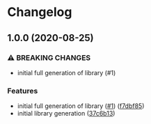 # Changelog

## 1.0.0 (2020-08-25)


### ⚠ BREAKING CHANGES

* initial full generation of library (#1)

### Features

* initial full generation of library ([#1](https://www.github.com/googleapis/nodejs-dialogflow-cx/issues/1)) ([f7dbf85](https://www.github.com/googleapis/nodejs-dialogflow-cx/commit/f7dbf859aff8577ae14fb5ae001e5f7709da0ecf))
* initial library generation ([37c6b13](https://www.github.com/googleapis/nodejs-dialogflow-cx/commit/37c6b13460f8e94e45b3ef9fed2b9f88de0f8e47))

